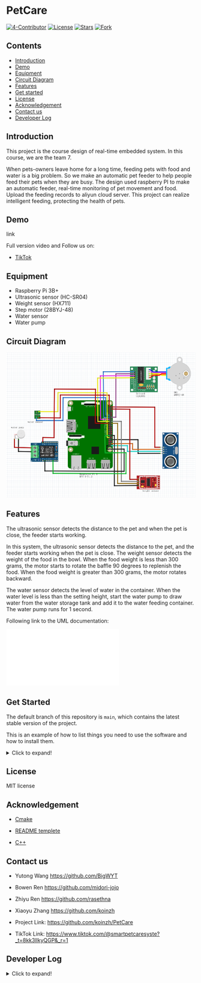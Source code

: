 
# PetCare

[![4-Contributor](https://img.shields.io/badge/Contributors%20-4-brightgreen.svg?style=flat-square)](https://github.com/koinzh/PetCare/graphs/contributors)     [![License](https://img.shields.io/badge/License%20-MIT-red.svg?style=flat-square)](https://github.com/koinzh/PetCare/blob/main/LICENSE) 
[![Stars](https://img.shields.io/badge/Stars%20-0-yellow.svg?style=flat-square)](https://github.com/koinzh/PetCare/stargazers) 
[![Fork](https://img.shields.io/badge/Fork%20-0-blue.svg?style=flat-square)](https://github.com/koinzh/PetCare/forks)


## Contents
- [Introduction](#introduction)
- [Demo](#demo)
- [Equipment](#equipment)
- [Circuit Diagram](#circuit-diagram)
- [Features](#features)
- [Get started](#get-started)
- [License](#license)
- [Acknowledgement](#acknowledgement)
- [Contact us](#contact-us)
- [Developer Log](#developer-log)


## Introduction
This project is the course design of real-time embedded system. In this course, we are the team 7. 

When pets-owners leave home for a long time, feeding pets with food and water is a big problem. So we make an automatic pet feeder to help people feed their pets when they are busy. The design used raspberry PI to make an automatic feeder, real-time monitoring of pet movement and food. Upload the feeding records to aliyun cloud server. This project can realize intelligent feeding, protecting the health of pets.


## Demo
link

Full version video and Follow us on: 
* [TikTok](https://www.tiktok.com/@smartpetcaresyste?_t=8kk3llkyQGP&_r=1)


## Equipment
* Raspberry Pi 3B+ 
* Ultrasonic sensor (HC-SR04)
* Weight sensor (HX711)
* Step motor (28BYJ-48)
* Water sensor
* Water pump


## Circuit Diagram
![circuit diagram](docs/circuit-diagram.png)


## Features
The ultrasonic sensor detects the distance to the pet and when the pet is close, the feeder starts working.

In this system, the ultrasonic sensor detects the distance to the pet, and the feeder starts working when the pet is close. The weight sensor detects the weight of the food in the bowl. When the food weight is less than 300 grams, the motor starts to rotate the baffle 90 degrees to replenish the food. When the food weight is greater than 300 grams, the motor rotates backward. 

The water sensor detects the level of water in the container. When the water level is less than the setting height, start the water pump to draw water from the water storage tank and add it to the water feeding container. The water pump runs for 1 second. 

Following link to the UML documentation:

![uml](docs/uml/html/index.html)


## Get Started
The default branch of this repository is `main`, which contains the latest stable version of the project. 

This is an example of how to list things you need to use the software and how to install them. 

<details>
  <summary>Click to expand!</summary>
  
  * Git
    ```sh
    sudo apt-get update && upgrade
    ```  
    ```
    sudo apt-get install git-core
    ```
    
  * Cmake
    ```sh
    sudo apt-get install cmake 
    ```

  * pigpio
    ```sh
    git clone https://github.com/joan2937/pigpio
    ```
    ```
    cd pigpio
    ```
    ```
    sudo apt update
    sudo apt full-upgrade
    ```
    ```
    make
    sudo make install
    ```
    ```
    sudo pigpiod
    ```

    
  * Clone the project
    ```sh
    git clone https://github.com/koinzh/PetCare.git
    ```
  * Navigate to the project folder
    ```sh
    cd PetCare/codes
    ```
    ```
    mkdir build
    ```
    ```
    cd build
    ```
  
  * Link the required files and libraries using CMake
    ```sh
    cmake ..
    ```
  
  * Build the CMake project
    ```sh
    make
    ```

  * Run application
    ```sh
    sudo ./PetCare
    ```
</details>


## License
MIT license


## Acknowledgement
* [Cmake](https://cmake.org/cmake/help/latest/guide/tutorial/index.html#a-basic-starting-point-step-1)

* [README templete](https://github.com/othneildrew/Best-README-Template)

* [C++](https://www.learncpp.com/)


## Contact us 
* Yutong Wang https://github.com/BigWYT

* Bowen Ren https://github.com/midori-jojo

* Zhiyu Ren https://github.com/rasethna

* Xiaoyu Zhang https://github.com/koinzh

* Project Link: https://github.com/koinzh/PetCare

* TikTok Link: https://www.tiktok.com/@smartpetcaresyste?_t=8kk3llkyQGP&_r=1


## Developer Log

<details>
  <summary>Click to expand!</summary>

  * Date: 2024-03-05

    Creat petCare repository. Updated readme file and license in main branch. Creat develop branch.

  * Date: 2024-03-06

    Upload code of weight sensor in develop branch.

  * Date: 2024-03-07

    Updated cmake file. Upload code of ultrasonic sensor and motor.

  * Date: 2024-03-12

    Change wring to pigpio of motor and ultrasonic sensor.

  * Date: 2024-03-17

    Updated code of weight sensor.

  * Date: 2024-03-19

    Set aliyun cloud server.

  * Date: 2024-04-09

    Updated code of sensor test (thread, callback, io).

  * Date: 2024-04-10

    Updated readme file (introduction, equipment, object).

  * Date: 2024-04-12

    Merge branch newlib to branch develop.

  * Date: 2024-04-13

    Debug test code for weight sensor.

  * Date: 2024-04-15

    Built the device. Finished successfully.

</details>